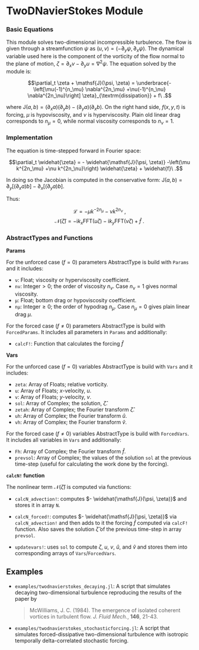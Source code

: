 # TwoDNavierStokes Module


### Basic Equations

This module solves two-dimensional incompressible turbulence. The flow is given
through a streamfunction $\psi$ as $(u,v) = (-\partial_y\psi, \partial_x\psi)$.
The dynamical variable used here is the component of the vorticity of the flow
normal to the plane of motion, $\zeta=\partial_x v- \partial_y u = \nabla^2\psi$.
The equation solved by the module is:

$$\partial_t \zeta + \mathsf{J}(\psi, \zeta) = \underbrace{-\left[\mu(-1)^{n_\mu} \nabla^{2n_\mu}
+\nu(-1)^{n_\nu} \nabla^{2n_\nu}\right] \zeta}_{\textrm{dissipation}} + f\ .$$

where $\mathsf{J}(a, b) = (\partial_x a)(\partial_y b)-(\partial_y a)(\partial_x b)$. On
the right hand side, $f(x,y,t)$ is forcing, $\mu$ is hypoviscosity, and $\nu$ is
hyperviscosity. Plain old linear drag corresponds to $n_{\mu}=0$, while normal
viscosity corresponds to $n_{\nu}=1$.

### Implementation

The equation is time-stepped forward in Fourier space:

$$\partial_t \widehat{\zeta} = - \widehat{\mathsf{J}(\psi, \zeta)} -\left(\mu k^{2n_\mu}
+\nu k^{2n_\nu}\right) \widehat{\zeta}  + \widehat{f}\ .$$

In doing so the Jacobian is computed in the conservative form: $\mathsf{J}(a,b) =
\partial_y [ (\partial_x a) b] -\partial_x[ (\partial_y a) b]$.

Thus:

$$\mathcal{L} = -\mu k^{-2n_\mu} - \nu k^{2n_\nu}\ ,$$
$$\mathcal{N}(\widehat{\zeta}) = - \mathrm{i}k_x \mathrm{FFT}(u \zeta)-
	\mathrm{i}k_y \mathrm{FFT}(v \zeta) + \widehat{f}\ .$$


### AbstractTypes and Functions

**Params**

For the unforced case ($f=0$) parameters AbstractType is build with `Params` and it includes:
- `ν`:   Float; viscosity or hyperviscosity coefficient.
- `nν`: Integer$>0$; the order of viscosity $n_\nu$. Case $n_\nu=1$ gives normal viscosity.
- `μ`: Float; bottom drag or hypoviscosity coefficient.
- `nμ`: Integer$\ge 0$; the order of hypodrag $n_\mu$. Case $n_\mu=0$ gives plain linear drag $\mu$.

For the forced case ($f\ne 0$) parameters AbstractType is build with `ForcedParams`. It includes all parameters in `Params` and additionally:
- `calcF!`: Function that calculates the forcing $\widehat{f}$


**Vars**

For the unforced case ($f=0$) variables AbstractType is build with `Vars` and it includes:
- `zeta`: Array of Floats; relative vorticity.
- `u`: Array of Floats; $x$-velocity, $u$.
- `v`: Array of Floats; $y$-velocity, $v$.
- `sol`: Array of Complex; the solution, $\widehat{\zeta}$.
- `zetah`: Array of Complex; the Fourier transform $\widehat{\zeta}$.
- `uh`: Array of Complex; the Fourier transform $\widehat{u}$.
- `vh`: Array of Complex; the Fourier transform $\widehat{v}$.

For the forced case ($f\ne 0$) variables AbstractType is build with `ForcedVars`. It includes all variables in `Vars` and additionally:
- `Fh`: Array of Complex; the Fourier transform $\widehat{f}$.
- `prevsol`: Array of Complex; the values of the solution `sol` at the previous time-step (useful for calculating the work done by the forcing).



**`calcN!` function**

The nonlinear term $\mathcal{N}(\widehat{\zeta})$ is computed via functions:

- `calcN_advection!`: computes $- \widehat{\mathsf{J}(\psi, \zeta)}$ and stores it in array `N`.

- `calcN_forced!`: computes $- \widehat{\mathsf{J}(\psi, \zeta)}$ via `calcN_advection!` and then adds to it the forcing $\widehat{f}$ computed via `calcF!` function. Also saves the solution $\widehat{\zeta}$ of the previous time-step in array `prevsol`.

- `updatevars!`: uses `sol` to compute $\zeta$, $u$, $v$, $\widehat{u}$, and $\widehat{v}$ and stores them into corresponding arrays of `Vars`/`ForcedVars`.


## Examples

- `examples/twodnavierstokes_decaying.jl`: A script that simulates decaying two-dimensional turbulence reproducing the results of the paper by

  > McWilliams, J. C. (1984). The emergence of isolated coherent vortices in turbulent flow. *J. Fluid Mech.*, **146**, 21-43.

- `examples/twodnavierstokes_stochasticforcing.jl`: A script that simulates forced-dissipative two-dimensional turbulence with isotropic temporally delta-correlated stochastic forcing.
